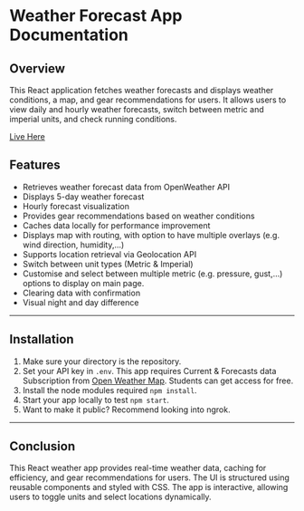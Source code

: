 # Weather Forecast App Documentation

## Overview
This React application fetches weather forecasts and displays weather conditions, a map, and gear recommendations for users. It allows users to view daily and hourly weather forecasts, switch between metric and imperial units, and check running conditions.

[Live Here](https://weather.rayaanuddin.com/)

## Features
- Retrieves weather forecast data from OpenWeather API
- Displays 5-day weather forecast
- Hourly forecast visualization
- Provides gear recommendations based on weather conditions
- Caches data locally for performance improvement
- Displays map with routing, with option to have multiple overlays (e.g. wind direction, humidity,...)
- Supports location retrieval via Geolocation API
- Switch between unit types (Metric & Imperial)
- Customise and select between multiple metric (e.g. pressure, gust,...) options to display on main page.
- Clearing data with confirmation
- Visual night and day difference

---

## Installation

1. Make sure your directory is the repository.
2. Set your API key in `.env`. This app requires Current & Forecasts data Subscription from [Open Weather Map](https://openweathermap.org/price). Students can get access for free.
3. Install the node modules required `npm install`.
4. Start your app locally to test `npm start`.
5. Want to make it public? Recommend looking into ngrok.


---

## Conclusion
This React weather app provides real-time weather data, caching for efficiency, and gear recommendations for users. The UI is structured using reusable components and styled with CSS. The app is interactive, allowing users to toggle units and select locations dynamically.

